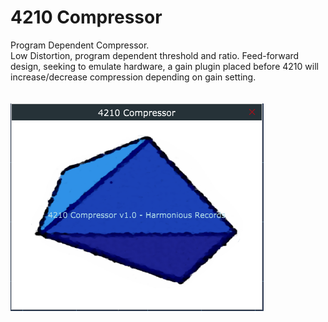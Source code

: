 # 4210 Compressor
Program Dependent Compressor. <br>
Low Distortion, program dependent threshold and ratio. Feed-forward design, seeking to emulate hardware, a gain plugin placed before 4210 will increase/decrease compression depending on gain setting.<br><br><br>
<img src="https://github.com/Kirby01/4210-Compressor/blob/main/af.png?raw=true"><br>

